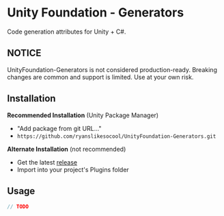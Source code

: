 # Unity Foundation - Generators
Code generation attributes for Unity + C#.

## NOTICE
UnityFoundation-Generators is not considered production-ready.  Breaking changes are common and support is limited.  Use at your own risk.

## Installation
**Recommended Installation** (Unity Package Manager)
- "Add package from git URL..."
- `https://github.com/ryanslikesocool/UnityFoundation-Generators.git`

**Alternate Installation** (not recommended)
- Get the latest [release](https://github.com/ryanslikesocool/UnityFoundation-Generators/releases)
- Import into your project's Plugins folder

## Usage
```cs
// TODO
```
